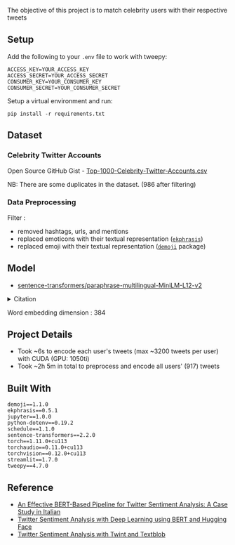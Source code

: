 The objective of this project is to match celebrity users with their respective tweets

## Setup

Add the following to your `.env` file to work with tweepy:
```
ACCESS_KEY=YOUR_ACCESS_KEY
ACCESS_SECRET=YOUR_ACCESS_SECRET
CONSUMER_KEY=YOUR_CONSUMER_KEY
CONSUMER_SECRET=YOUR_CONSUMER_SECRET
```
Setup a virtual environment and run:
```
pip install -r requirements.txt
```
## Dataset

### Celebrity Twitter Accounts
Open Source GitHub Gist - 
[Top-1000-Celebrity-Twitter-Accounts.csv](https://gist.github.com/mbejda/9c3353780270e7298763)

NB: There are some duplicates in the dataset. (986 after filtering)

### Data Preprocessing
Filter : 
 - removed hashtags, urls, and mentions 
 - replaced emoticons with their textual representation ([`ekphrasis`](https://github.com/cbaziotis/ekphrasis))
 - replaced emoji with their textual representation ([`demoji`](https://pypi.org/project/demoji) package)
 
## Model
- [sentence-transformers/paraphrase-multilingual-MiniLM-L12-v2](https://huggingface.co/sentence-transformers/paraphrase-multilingual-MiniLM-L12-v2)

<details>
<summary> Citation </summary>

```
@inproceedings{reimers-2019-sentence-bert,
    title = "Sentence-BERT: Sentence Embeddings using Siamese BERT-Networks",
    author = "Reimers, Nils and Gurevych, Iryna",
    booktitle = "Proceedings of the 2019 Conference on Empirical Methods in Natural Language Processing",
    month = "11",
    year = "2019",
    publisher = "Association for Computational Linguistics",
    url = "http://arxiv.org/abs/1908.10084",
}
```

</details>

Word embedding dimension : 384

## Project Details
- Took ~6s to encode each user's tweets (max ~3200 tweets per user) with CUDA (GPU: 1050ti)
- Took ~2h 5m in total to preprocess and encode all users' (917) tweets
## Built With
```
demoji==1.1.0
ekphrasis==0.5.1
jupyter==1.0.0
python-dotenv==0.19.2
schedule==1.1.0
sentence-transformers==2.2.0
torch==1.11.0+cu113
torchaudio==0.11.0+cu113
torchvision==0.12.0+cu113
streamlit==1.7.0
tweepy==4.7.0
```
## Reference
- [An Effective BERT-Based Pipeline for Twitter Sentiment Analysis: A Case Study in Italian](https://www.mdpi.com/1424-8220/21/1/133)
- [Twitter Sentiment Analysis with Deep Learning using BERT and Hugging Face](https://medium.com/mlearning-ai/twitter-sentiment-analysis-with-deep-learning-using-bert-and-hugging-face-830005bcdbbf)
- [Twitter Sentiment Analysis with Twint and Textblob](https://medium.com/@andrew.schleiss/twitter-sentiment-analysis-with-twint-and-textblob-53edbb133bbd)
